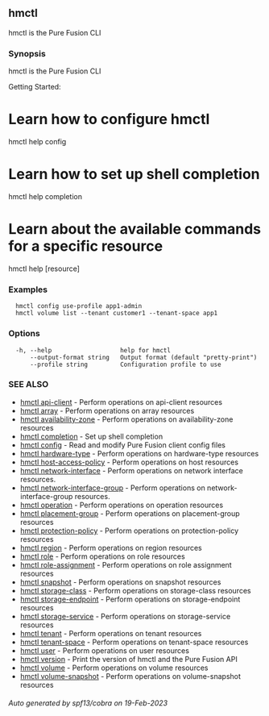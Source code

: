 ## hmctl

hmctl is the Pure Fusion CLI

### Synopsis

hmctl is the Pure Fusion CLI

Getting Started:
  # Learn how to configure hmctl
  hmctl help config

  # Learn how to set up shell completion
  hmctl help completion

  # Learn about the available commands for a specific resource
  hmctl help [resource]

### Examples

```
  hmctl config use-profile app1-admin
  hmctl volume list --tenant customer1 --tenant-space app1
```

### Options

```
  -h, --help                   help for hmctl
      --output-format string   Output format (default "pretty-print")
      --profile string         Configuration profile to use
```

### SEE ALSO

* [hmctl api-client](hmctl_api-client.md)	 - Perform operations on api-client resources
* [hmctl array](hmctl_array.md)	 - Perform operations on array resources
* [hmctl availability-zone](hmctl_availability-zone.md)	 - Perform operations on availability-zone resources
* [hmctl completion](hmctl_completion.md)	 - Set up shell completion
* [hmctl config](hmctl_config.md)	 - Read and modify Pure Fusion client config files
* [hmctl hardware-type](hmctl_hardware-type.md)	 - Perform operations on hardware-type resources
* [hmctl host-access-policy](hmctl_host-access-policy.md)	 - Perform operations on host resources
* [hmctl network-interface](hmctl_network-interface.md)	 - Perform operations on network interface resources.
* [hmctl network-interface-group](hmctl_network-interface-group.md)	 - Perform operations on network-interface-group resources.
* [hmctl operation](hmctl_operation.md)	 - Perform operations on operation resources
* [hmctl placement-group](hmctl_placement-group.md)	 - Perform operations on placement-group resources
* [hmctl protection-policy](hmctl_protection-policy.md)	 - Perform operations on protection-policy resources
* [hmctl region](hmctl_region.md)	 - Perform operations on region resources
* [hmctl role](hmctl_role.md)	 - Perform operations on role resources
* [hmctl role-assignment](hmctl_role-assignment.md)	 - Perform operations on role assignment resources
* [hmctl snapshot](hmctl_snapshot.md)	 - Perform operations on snapshot resources
* [hmctl storage-class](hmctl_storage-class.md)	 - Perform operations on storage-class resources
* [hmctl storage-endpoint](hmctl_storage-endpoint.md)	 - Perform operations on storage-endpoint resources
* [hmctl storage-service](hmctl_storage-service.md)	 - Perform operations on storage-service resources
* [hmctl tenant](hmctl_tenant.md)	 - Perform operations on tenant resources
* [hmctl tenant-space](hmctl_tenant-space.md)	 - Perform operations on tenant-space resources
* [hmctl user](hmctl_user.md)	 - Perform operations on user resources
* [hmctl version](hmctl_version.md)	 - Print the version of hmctl and the Pure Fusion API
* [hmctl volume](hmctl_volume.md)	 - Perform operations on volume resources
* [hmctl volume-snapshot](hmctl_volume-snapshot.md)	 - Perform operations on volume-snapshot resources

###### Auto generated by spf13/cobra on 19-Feb-2023
